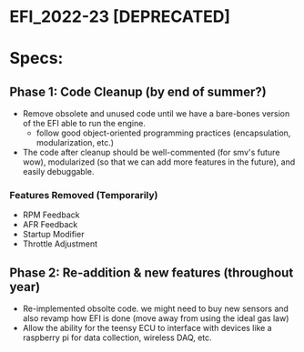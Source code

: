 # EFI_2022-23 [DEPRECATED]

# Specs:
## Phase 1: Code Cleanup (by end of summer?)
* Remove obsolete and unused code until we have a bare-bones version of the EFI able to run the engine. 
    * follow good object-oriented programming practices (encapsulation, modularization, etc.)
* The code after cleanup should be well-commented (for smv's future wow), modularized (so that we can add more features in the future), and easily debuggable.

### Features Removed (Temporarily)
* RPM Feedback
* AFR Feedback
* Startup Modifier
* Throttle Adjustment

## Phase 2: Re-addition & new features (throughout  year)
* Re-implemented obsolte code. we might need to buy new sensors and also revamp how EFI is done (move away from using the ideal gas law)
* Allow the ability for the teensy ECU to interface with devices like a raspberry pi for data collection, wireless DAQ, etc.
